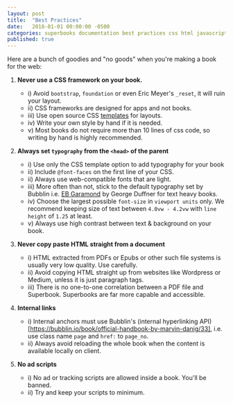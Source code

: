 ```yaml
---
layout: post
title:  "Best Practices"
date:   2018-01-01 00:00:00 -0500
categories: superbooks documentation best practices css html javascript
published: true
---
```


Here are a bunch of goodies and "no goods" when you're making a book for the web:

1. **Never use a CSS framework on your book.**
	+ i) Avoid `bootstrap`, `foundation` or even Eric Meyer's `_reset`, it will ruin your layout.
	+ ii) CSS frameworks are designed for apps and not books.
	+ iii) Use open source CSS [templates](https://github.com/bookiza/templates) for layouts.
	+ iv) Write your own style by hand if it is needed.
	+ v) Most books do not require more than 10 lines of css code, so writing by hand is highly recommended.


2. **Always set `typography` from the `<head>` of the parent**
	+ i) Use only the CSS template option to add typography for your book
	+ ii) Include `@font-faces` on the first line of your CSS.
	+ ii) Always use web-compatible fonts that are light.
	+ iii) More often than not, stick to the default typography set by Bubblin i.e. [EB Garamond](https://fonts.google.com/specimen/EB+Garamond) by George Duffner for text heavy books.
	+ iv) Choose the largest possible `font-size` in `viewport units` only. We recommend keeping size of text between `4.0vw - 4.2vw` with `line height` of `1.25` at least.
	+ v) Always use high contrast between text & background on your book.


3. **Never copy paste HTML straight from a document**
	+ i) HTML extracted from PDFs or Epubs or other such file systems is usually very low quality. Use carefully.
	+ ii) Avoid copying HTML straight up from websites like Wordpress or Medium, unless it is just paragraph tags.
	+ iii) There is no one-to-one correlation between a PDF file and Superbook. Superbooks are far more capable and accessible.


4. **Internal links**
	+ i) Internal anchors must use Bubblin's (internal hyperlinking API)[https://bubblin.io/book/official-handbook-by-marvin-danig/33], i.e. use class name `page` and `href:` to `page_no`.
	+ ii) Always avoid reloading the whole book when the content is available locally on client.

5. **No ad scripts**
	+ i) No ad or tracking scripts are allowed inside a book. You'll be banned.
	+ ii) Try and keep your scripts to minimum.